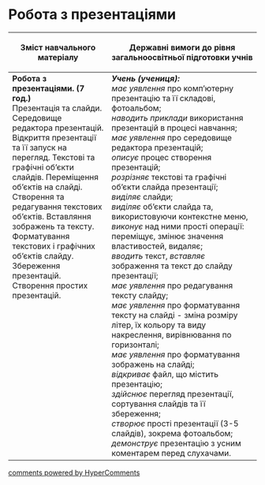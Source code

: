 <div id="hypercomments_widget" class="js-hypercomments-widget invisible"></div>

Робота з презентаціями
=============================================

<table>
<thead>
  <tr>
    <th width="40%" align="center"><p>Зміст навчального матеріалу</p></td>
    <th width="60%" align="center"><p>Державні вимоги до рівня загальноосвітньої підготовки учнів</p></td>
  </tr>
</thead>
<tbody>
  <tr>
    <td width="40%" style="vertical-align:top !important;">
    <b>Робота з презентаціями. (7 год.)</b><br>
    Презентація та слайди. Середовище редактора презентацій.<br>
    Відкриття презентації та її запуск на перегляд. Текстові та графічні об’єкти слайдів. Переміщення об’єктів на слайді. Створення та редагування текстових об’єктів. Вставляння зображень та тексту. Форматування текстових і графічних об’єктів слайду. Збереження презентацій.<br>
    Створення простих презентацій.
    </td>
    <td width="60%" style="vertical-align:top !important;">
    <i><b>Учень (учениця):</b></i><br>
	<i>має уявлення</i> про комп’ютерну презентацію та її складові, фотоальбом;<br>
  <i>наводить приклади</i> використання презентацій в процесі навчання;<br>
	<i>має уявлення</i> про середовище редактора презентацій;<br>
  <i>описує</i> процес створення презентацій;<br>
	<i>розрізняє</i> текстові та графічні об’єкти слайда презентації;<br>
	<i>виділяє</i> слайди;<br>
  <i>виділяє</i> об’єкти слайда та, використовуючи контекстне меню, <i>виконує</i> над ними прості операції: переміщує, змінює значення властивостей, видаляє;<br>
  <i>вводить</i> текст, <i>вставляє</i> зображення та текст до слайду презентації;<br>
  <i>має уявлення</i> про редагування тексту слайду;<br>
  <i>має уявлення</i> про форматування тексту на слайді - зміна розміру літер, їх кольору та виду накреслення, вирівнювання по горизонталі;<br>
  <i>має уявлення</i> про форматування зображень на слайді;<br>
  <i>відкриває</i> файл, що містить презентацію;<br>
  <i>здійснює</i> перегляд презентації, сортування слайдів та її збереження;<br>
  <i>створює</i> прості презентації (3-5 слайдів), зокрема фотоальбом;<br>
  <i>демонструє</i> презентацію з усним коментарем перед слухачами.<br>
	</td>
  </tr>
</tbody>
</table>

<div class="js-hypercomments-container">
<a href="http://hypercomments.com" class="hc-link" title="comments widget">comments powered by HyperComments</a>
</div>